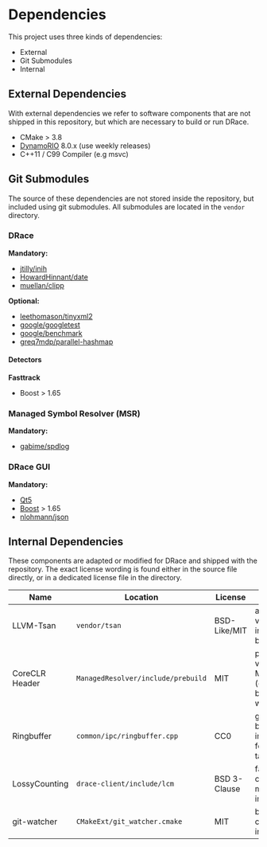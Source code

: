 # Dependencies

This project uses three kinds of dependencies:

- External
- Git Submodules
- Internal

## External Dependencies

With external dependencies we refer to software components that are not shipped in this repository, but which are necessary to build or run DRace.

- CMake > 3.8
- [DynamoRIO](https://github.com/DynamoRIO/dynamorio) 8.0.x (use weekly releases)
- C++11 / C99 Compiler (e.g msvc)

## Git Submodules

The source of these dependencies are not stored inside the repository, but included using git submodules.
All submodules are located in the `vendor` directory.

### DRace

**Mandatory:**

- [jtilly/inih](https://github.com/jtilly/inih)
- [HowardHinnant/date](https://github.com/HowardHinnant/date)
- [muellan/clipp](https://github.com/muellan/clipp)

**Optional:**

- [leethomason/tinyxml2](https://github.com/leethomason/tinyxml2)
- [google/googletest](https://github.com/google/googletest)
- [google/benchmark](https://github.com/google/benchmark)
- [greq7mdp/parallel-hashmap](https://github.com/greg7mdp/parallel-hashmap)

#### Detectors

**Fasttrack**

- Boost > 1.65

### Managed Symbol Resolver (MSR)

**Mandatory:**

- [gabime/spdlog](https://github.com/gabime/spdlog)

### DRace GUI

**Mandatory:**

- [Qt5](https://doc.qt.io/qt-5/)
- [Boost](https://www.boost.org/) > 1.65
- [nlohmann/json](https://github.com/nlohmann/json)

## Internal Dependencies

These components are adapted or modified for DRace and shipped with the repository.
The exact license wording is found either in the source file directly, or in a dedicated license file in the directory.

| Name           | Location                           | License      | Comment                                                     |
| -------------- | ---------------------------------- | ------------ | ----------------------------------------------------------- |
| LLVM-Tsan      | `vendor/tsan`                      | BSD-Like/MIT | a customized version is included in binary format           |
| CoreCLR Header | `ManagedResolver/include/prebuild` | MIT          | prebuild version of MIDL files (cannot be build on windows) |
| Ringbuffer     | `common/ipc/ringbuffer.cpp`        | CC0          | generic ring buffer implementation for embedded targets     |
| LossyCounting  | `drace-client/include/lcm`         | BSD 3-Clause | fast lossy-counting model implementation                    |
| git-watcher    | `CMakeExt/git_watcher.cmake`       | MIT          | burn in git commit hash into binary                         |
